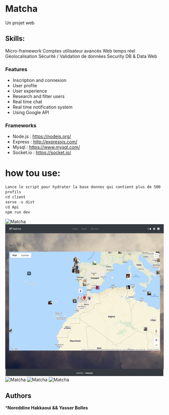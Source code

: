 # Matcha
Un projet web
## Skills:
Micro-framework
Comptes utilisateur avancés
Web temps réel
Géolocalisation
Sécurité / Validation de données
Security
DB & Data
Web
### Features

- Inscription and connexion
- User profile
- User experience
- Research and filter users
- Real time chat
- Real time notification system
- Using Google API
### Frameworks

- Node.js : https://nodejs.org/
- Express : http://expressjs.com/
- Mysql : https://www.mysql.com/
- Socket.io : https://socket.io/
# how tou use:
```
Lance le script pour hydrater la base donnes qui contient plus de 500 profils
cd client
serve -s dist
cd Api
npm run dev 
```

![Matcha](https://github.com/nhakkaou/Matcha/blob/master/Img/1.png)
![Matcha](https://github.com/nhakkaou/Matcha/blob/master/Img/2.png)
![Matcha](https://github.com/nhakkaou/Matcha/blob/master/Img/3.png)
![Matcha](https://github.com/nhakkaou/Matcha/blob/master/Img/4.png)
![Matcha](https://github.com/nhakkaou/Matcha/blob/master/Img/5.png)
## Authors

***Noreddine Hakkaoui && Yasser Bolles** 
